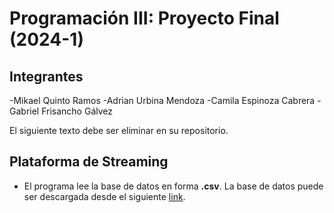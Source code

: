 # Programación III: Proyecto Final (2024-1)

## Integrantes
-Mikael Quinto Ramos
-Adrian Urbina Mendoza
-Camila Espinoza Cabrera
-Gabriel Frisancho Gálvez

El siguiente texto debe ser eliminar en su repositorio.

## Plataforma de Streaming
* El programa lee la base de datos en forma **.csv**. La base de datos puede ser descargada desde el siguiente [link](https://drive.google.com/file/d/1EwILGKEVmbmWsGaDXd0gj9F6sE48oxh5/view?usp=sharing).

